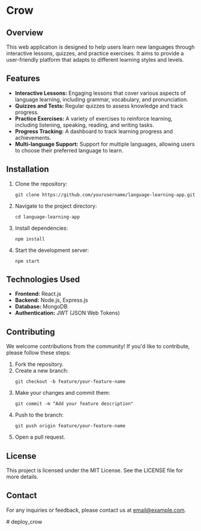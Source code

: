 # Crow

<h2>Overview</h2>
<p>This web application is designed to help users learn new languages through interactive lessons, quizzes, and practice exercises. It aims to provide a user-friendly platform that adapts to different learning styles and levels.</p>

<h2>Features</h2>
<ul>
    <li><strong>Interactive Lessons:</strong> Engaging lessons that cover various aspects of language learning, including grammar, vocabulary, and pronunciation.</li>
    <li><strong>Quizzes and Tests:</strong> Regular quizzes to assess knowledge and track progress.</li>
    <li><strong>Practice Exercises:</strong> A variety of exercises to reinforce learning, including listening, speaking, reading, and writing tasks.</li>
    <li><strong>Progress Tracking:</strong> A dashboard to track learning progress and achievements.</li>
    <li><strong>Multi-language Support:</strong> Support for multiple languages, allowing users to choose their preferred language to learn.</li>
</ul>

<h2>Installation</h2>
<ol>
    <li>Clone the repository:
        <pre><code>git clone https://github.com/yourusername/language-learning-app.git</code></pre>
    </li>
    <li>Navigate to the project directory:
        <pre><code>cd language-learning-app</code></pre>
    </li>
    <li>Install dependencies:
        <pre><code>npm install</code></pre>
    </li>
    <li>Start the development server:
        <pre><code>npm start</code></pre>
    </li>
</ol>

<h2>Technologies Used</h2>
<ul>
    <li><strong>Frontend:</strong> React.js</li>
    <li><strong>Backend:</strong> Node.js, Express.js</li>
    <li><strong>Database:</strong> MongoDB</li>
    <li><strong>Authentication:</strong> JWT (JSON Web Tokens)</li>
</ul>

<h2>Contributing</h2>
<p>We welcome contributions from the community! If you'd like to contribute, please follow these steps:</p>
<ol>
    <li>Fork the repository.</li>
    <li>Create a new branch:
        <pre><code>git checkout -b feature/your-feature-name</code></pre>
    </li>
    <li>Make your changes and commit them:
        <pre><code>git commit -m "Add your feature description"</code></pre>
    </li>
    <li>Push to the branch:
        <pre><code>git push origin feature/your-feature-name</code></pre>
    </li>
    <li>Open a pull request.</li>
</ol>

<h2>License</h2>
<p>This project is licensed under the MIT License. See the LICENSE file for more details.</p>

<h2>Contact</h2>
<p>For any inquiries or feedback, please contact us at <a href="mailto:email@example.com">email@example.com</a>.</p>
# deploy_crow
